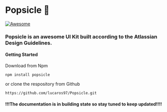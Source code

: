 # Popsicle 🍧

[![Awesome](https://awesome.re/badge-flat.svg)](https://awesome.re)

### Popsicle is an awesome UI Kit built according to the Atlassian Design Guidelines.

#### Getting Started
  Download from Npm
  ```
  npm install popsicle
  ```

  or clone the respository from Github
  ```
  https://github.com/lucaros97/Popsicle.git
  ```


#### !!!The documentation is in building state so stay tuned to keep updated!!!!
